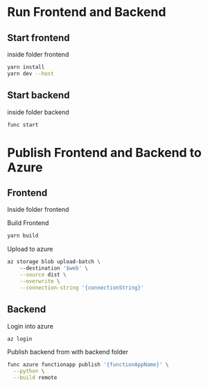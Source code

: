 

# Run Frontend and Backend

## Start frontend
inside folder frontend

```sh
yarn install
yarn dev --host
```

## Start backend
inside folder backend

```sh
func start
```


# Publish Frontend and Backend to Azure

## Frontend

Inside folder frontend

Build Frontend
```sh
yarn build
```

Upload to azure
```sh
az storage blob upload-batch \    
    --destination '$web' \
    --source dist \
    --overwrite \
    --connection-string '{connectionString}'

```

## Backend

Login into azure

```sh
az login
```

Publish backend from with backend folder

```sh
func azure functionapp publish '{functionAppName}' \
  --python \
  --build remote

```


